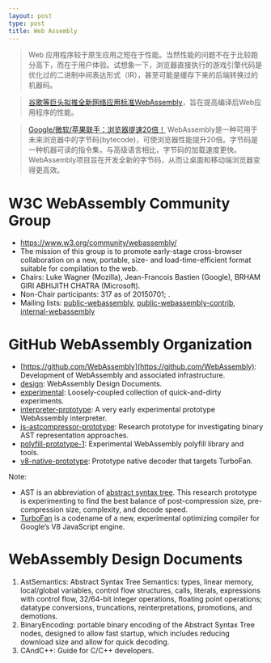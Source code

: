 ```yaml
---
layout: post
type: post
title: Web Assembly
---
```


> Web 应用程序较于原生应用之短在于性能。当然性能的问题不在于比较跑分高下，而在于用户体验。试想象一下，浏览器直接执行的游戏引擎代码是优化过的二进制中间表达形式（IR），甚至可能是缓存下来的后端转换过的机器码。

> [谷歌等巨头拟推全新网络应用标准WebAssembly](http://tech.163.com/15/0621/15/ASL5P1JJ000915BF.html)，旨在提高编译后Web应用程序的性能。

> [Google/微软/苹果联手：浏览器提速20倍！](http://news.mydrivers.com/1/435/435294.htm) WebAssembly是一种可用于未来浏览器中的字节码(bytecode)，可使浏览器性能提升20倍。字节码是一种机器可读的指令集，与高级语言相比，字节码的加载速度更快。WebAssembly项目旨在开发全新的字节码，从而让桌面和移动端浏览器变得更高效。


# W3C WebAssembly Community Group

* https://www.w3.org/community/webassembly/
* The mission of this group is to promote early-stage cross-browser collaboration on a new, portable, size- and load-time-efficient format suitable for compilation to the web.
* Chairs: Luke Wagner (Mozilla), Jean-Francois Bastien (Google), BRHAM GIRI ABHIJITH CHATRA (Microsoft).
* Non-Chair participants: 317 as of 20150701; .
* Mailing lists: [public-webassembly](https://lists.w3.org/Archives/Public/public-webassembly/), [public-webassembly-contrib](https://lists.w3.org/Archives/Public/public-webassembly-contrib/), [internal-webassembly](https://lists.w3.org/Archives/Member/internal-webassembly/)


# GitHub WebAssembly Organization

* [https://github.com/WebAssembly](https://github.com/WebAssembly): Development of WebAssembly and associated infrastructure.
* [design](https://github.com/WebAssembly/design): WebAssembly Design Documents.
* [experimental](https://github.com/WebAssembly/experimental): Loosely-coupled collection of quick-and-dirty experiments.
* [interpreter-prototype](https://github.com/WebAssembly/interpreter-prototype): A very early experimental prototype WebAssembly interpreter.
* [js-astcompressor-prototype](https://github.com/WebAssembly/js-astcompressor-prototype): Research prototype for investigating binary AST representation approaches.
* [polyfill-prototype-1](https://github.com/WebAssembly/polyfill-prototype-1): Experimental WebAssembly polyfill library and tools.
* [v8-native-prototype](https://github.com/WebAssembly/v8-native-prototype): Prototype native decoder that targets TurboFan.

Note:
* AST is an abbreviation of [abstract syntax tree](https://en.wikipedia.org/wiki/Abstract_syntax_tree). This research prototype is experimenting to find the best balance of post-compression size, pre-compression size, complexity, and decode speed.
* [TurboFan](http://ariya.ofilabs.com/2014/08/javascript-and-v8-turbofan.html) is a codename of a new, experimental optimizing compiler for Google’s V8 JavaScript engine.


# WebAssembly Design Documents

1. AstSemantics: Abstract Syntax Tree Semantics: types, linear memory, local/global variables, control flow structures, calls, literals, expressions with control flow, 32/64-bit integer operations, floating point operations; datatype conversions, truncations, reinterpretations, promotions, and demotions.
2. BinaryEncoding: portable binary encoding of the Abstract Syntax Tree nodes, designed to allow fast startup, which includes reducing download size and allow for quick decoding.
3. CAndC++: Guide for C/C++ developers.